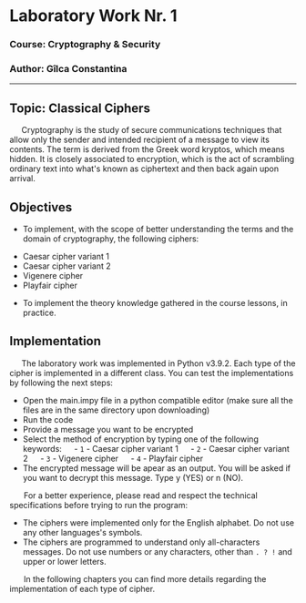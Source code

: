# Laboratory Work Nr. 1
### Course: Cryptography & Security
### Author: Gîlca Constantina

----

## Topic: Classical Ciphers
&ensp;&ensp;&ensp;Cryptography is the study of secure communications techniques that allow only the sender and intended recipient of a message to view its contents. The term is derived from the Greek word kryptos, which means hidden. It is closely associated to encryption, which is the act of scrambling ordinary text into what's known as ciphertext and then back again upon arrival.

## Objectives
* To implement, with the scope of better understanding the terms and the domain of cryptography, the following ciphers:
- Caesar cipher variant 1
- Caesar cipher variant 2
- Vigenere cipher
- Playfair cipher
* To implement the theory knowledge gathered in the course lessons, in practice.

## Implementation
&ensp;&ensp;&ensp;The laboratory work was implemented in Python v3.9.2. Each type of the cipher is implemented in a different class. You can test the implementations by following the next steps:
- Open the main.impy file in a python compatible editor (make sure all the files are in the same directory upon downloading)
- Run the code
- Provide a message you want to be encrypted
- Select the method of encryption by typing one of the following keywords:
&ensp;&ensp; - ``` 1 ``` - Caesar cipher variant 1
&ensp;&ensp; - ``` 2 ``` - Caesar cipher variant 2
&ensp;&ensp; - ``` 3 ``` - Vigenere cipher
&ensp;&ensp; - ``` 4 ``` - Playfair cipher
- The encrypted message will be apear as an output. You will be asked if you want to decrypt this message. Type y (YES) or n (NO).

&ensp;&ensp;&ensp; For a better experience, please read and respect the technical specifications before trying to run the program:
- The ciphers were implemented only for the English alphabet. Do not use any other languages's symbols.
- The ciphers are programmed to understand only all-characters messages. Do not use numbers or any characters, other than ``` . ? ! ``` and upper or lower letters.

&ensp;&ensp;&ensp; In the following chapters you can find more details regarding the implementation of each type of cipher.
